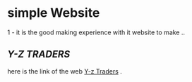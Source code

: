 # simple Website 
1 - it is the good making experience with it website to make ..
## *Y-Z TRADERS*
here is the link of the web [Y-z Traders](https://salery-calculator.firebaseapp.com/) .
